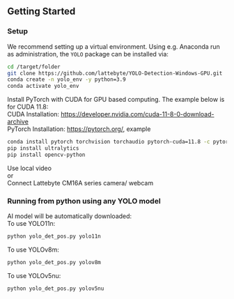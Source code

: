 ## Getting Started


### Setup
We recommend setting up a virtual environment. Using e.g. Anaconda run as administration, the `YOLO` package can be installed via:

```bash
cd /target/folder
git clone https://github.com/lattebyte/YOLO-Detection-Windows-GPU.git
conda create -n yolo_env -y python=3.9
conda activate yolo_env
```

Install PyTorch with CUDA for GPU based computing. The example below is for CUDA 11.8:  
CUDA Installation: https://developer.nvidia.com/cuda-11-8-0-download-archive  
PyTorch Installation: https://pytorch.org/, example 

```bash
conda install pytorch torchvision torchaudio pytorch-cuda=11.8 -c pytorch -c nvidia
pip install ultralytics
pip install opencv-python
```

Use local video  
or  
Connect Lattebyte CM16A series camera/ webcam

### Running from python using any YOLO model

AI model will be automatically downloaded:  
To use YOLO11n:  
```bash
python yolo_det_pos.py yolo11n
```
To use YOLOv8m:  
```bash
python yolo_det_pos.py yolov8m
```

To use YOLOv5nu:  
```bash
python yolo_det_pos.py yolov5nu
```